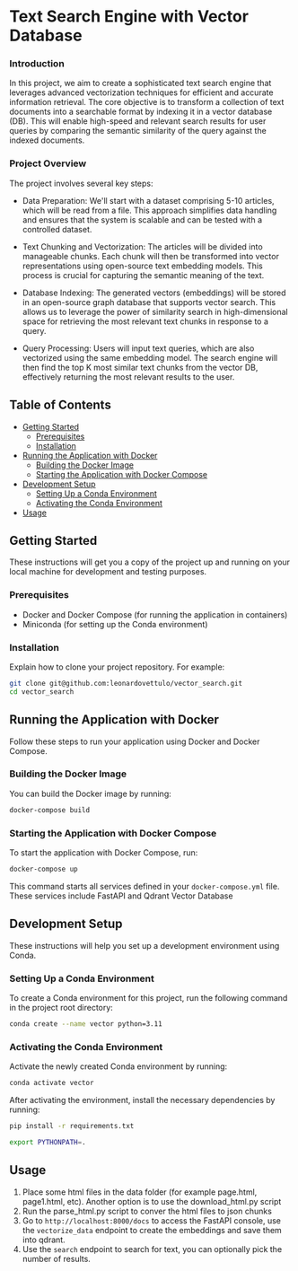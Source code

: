 
# Text Search Engine with Vector Database

### Introduction
In this project, we aim to create a sophisticated text search engine that leverages advanced vectorization techniques for efficient and accurate information retrieval. The core objective is to transform a collection of text documents into a searchable format by indexing it in a vector database (DB). This will enable high-speed and relevant search results for user queries by comparing the semantic similarity of the query against the indexed documents.

### Project Overview
The project involves several key steps:

- Data Preparation: We'll start with a dataset comprising 5-10 articles, which will be read from a file. This approach simplifies data handling and ensures that the system is scalable and can be tested with a controlled dataset.

- Text Chunking and Vectorization: The articles will be divided into manageable chunks. Each chunk will then be transformed into vector representations using open-source text embedding models. This process is crucial for capturing the semantic meaning of the text.

- Database Indexing: The generated vectors (embeddings) will be stored in an open-source graph database that supports vector search. This allows us to leverage the power of similarity search in high-dimensional space for retrieving the most relevant text chunks in response to a query.

- Query Processing: Users will input text queries, which are also vectorized using the same embedding model. The search engine will then find the top K most similar text chunks from the vector DB, effectively returning the most relevant results to the user.



## Table of Contents

- [Getting Started](#getting-started)
  - [Prerequisites](#prerequisites)
  - [Installation](#installation)
- [Running the Application with Docker](#running-the-application-with-docker)
  - [Building the Docker Image](#building-the-docker-image)
  - [Starting the Application with Docker Compose](#starting-the-application-with-docker-compose)
- [Development Setup](#development-setup)
  - [Setting Up a Conda Environment](#setting-up-a-conda-environment)
  - [Activating the Conda Environment](#activating-the-conda-environment)
- [Usage](#usage)


## Getting Started

These instructions will get you a copy of the project up and running on your local machine for development and testing purposes.

### Prerequisites

- Docker and Docker Compose (for running the application in containers)
- Miniconda (for setting up the Conda environment)

### Installation

Explain how to clone your project repository. For example:

```bash
git clone git@github.com:leonardovettulo/vector_search.git
cd vector_search
```

## Running the Application with Docker

Follow these steps to run your application using Docker and Docker Compose.

### Building the Docker Image

You can build the Docker image by running:

```bash
docker-compose build
```

### Starting the Application with Docker Compose

To start the application with Docker Compose, run:

```bash
docker-compose up
```

This command starts all services defined in your `docker-compose.yml` file. These services include FastAPI and Qdrant Vector Database

## Development Setup

These instructions will help you set up a development environment using Conda.

### Setting Up a Conda Environment

To create a Conda environment for this project, run the following command in the project root directory:

```bash
conda create --name vector python=3.11
```

### Activating the Conda Environment

Activate the newly created Conda environment by running:

```bash
conda activate vector
```

After activating the environment, install the necessary dependencies by running:

```bash
pip install -r requirements.txt
```

```bash
export PYTHONPATH=.
```

## Usage

1. Place some html files in the data folder (for example page.html, page1.html, etc). Another option is to use the download_html.py script
2. Run the parse_html.py script to conver the html files to json chunks
3. Go to `http://localhost:8000/docs` to access the FastAPI console, use the `vectorize_data` endpoint to create the embeddings and save them into qdrant.
4. Use the `search` endpoint to search for text, you can optionally pick the number of results.
